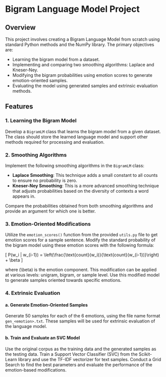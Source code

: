 
# Bigram Language Model Project

## Overview

This project involves creating a Bigram Language Model from scratch using standard Python methods and the NumPy library. The primary objectives are:

- Learning the bigram model from a dataset.
- Implementing and comparing two smoothing algorithms: Laplace and Kneser-Ney.
- Modifying the bigram probabilities using emotion scores to generate emotion-oriented samples.
- Evaluating the model using generated samples and extrinsic evaluation methods.

## Features

### 1. Learning the Bigram Model

Develop a `BigramLM` class that learns the bigram model from a given dataset. The class should store the learned language model and support other methods required for processing and evaluation.

### 2. Smoothing Algorithms

Implement the following smoothing algorithms in the `BigramLM` class:

- **Laplace Smoothing**: This technique adds a small constant to all counts to ensure no probability is zero.
- **Kneser-Ney Smoothing**: This is a more advanced smoothing technique that adjusts probabilities based on the diversity of contexts a word appears in.

Compare the probabilities obtained from both smoothing algorithms and provide an argument for which one is better.

### 3. Emotion-Oriented Modifications

Utilize the `emotion_scores()` function from the provided `utils.py` file to get emotion scores for a sample sentence. Modify the standard probability of the bigram model using these emotion scores with the following formula:

\[ P(w_i | w_{i-1}) = \left(\frac{\text{count}(w_i)}{\text{count}(w_{i-1})}\right) + \beta \]

where \(\beta\) is the emotion component. This modification can be applied at various levels: unigram, bigram, or sample level. Use this modified model to generate samples oriented towards specific emotions.

### 4. Extrinsic Evaluation

#### a. Generate Emotion-Oriented Samples

Generate 50 samples for each of the 6 emotions, using the file name format `gen_<emotion>.txt`. These samples will be used for extrinsic evaluation of the language model.

#### b. Train and Evaluate an SVC Model

Use the original corpus as the training data and the generated samples as the testing data. Train a Support Vector Classifier (SVC) from the Scikit-Learn library and use the TF-IDF vectorizer for text samples. Conduct a Grid Search to find the best parameters and evaluate the performance of the emotion-based modifications.
